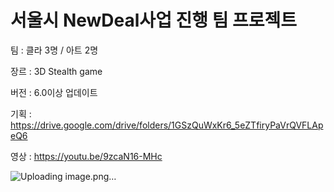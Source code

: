 # 서울시 NewDeal사업 진행 팀 프로젝트

팀 : 클라 3명 / 아트 2명

장르 : 3D Stealth game

버전 : 6.0이상 업데이트

기획 : https://drive.google.com/drive/folders/1GSzQuWxKr6_5eZTfiryPaVrQVFLApeQ6

영상 : https://youtu.be/9zcaN16-MHc

![Uploading image.png…]()

